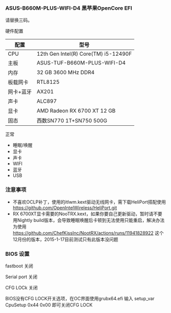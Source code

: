 
### ASUS-B660M-PLUS-WIFI-D4 黑苹果OpenCore EFI

请替换三码。

硬件配置

|  配置|  型号|
|---|---|
|  CPU| 12th Gen Intel(R) Core(TM) i5-12490F |
|  主板| ASUS-TUF-B660M-PLUS-WIFI-D4 |
|  内存| 32 GB 3600 MHz DDR4 |
|  板载网卡|  RTL8125 |
|  网卡+蓝牙| AX201 |
|  声卡| ALC897 |
|  显卡| AMD Radeon RX 6700 XT 12 GB |
|  固态| 西数SN770 1T+SN750 500G|

正常
- 睡眠/唤醒
- 显卡
- 声卡
- WIFI
- 蓝牙
- USB
### 注意事项
- 不喜欢OCLP补丁，使用的itlwm.kext驱动无线网卡，需下载HeliPort搭配使用  https://github.com/OpenIntelWireless/HeliPort.git
- RX 6700XT显卡需要的NooTRX.kext，如果你要自己更新驱动，暂时请不要用Nightly build版本，会导致睡眠唤醒后卡顿到无法使用只能重启，解决办法为使用 https://github.com/ChefKissInc/NootRX/actions/runs/11941828922 这个12月份的版本，2015-1-17目前测试只有此版本没问题

### BIOS 设置
fastboot 关闭

Serial port 关闭

CFG LOCk 关闭


BIOS没有CFG LOCK开关选项，在OC界面使用grubx64.efi 输入 setup_var CpuSetup 0x44 0x00
即可关闭CFG LOCK

